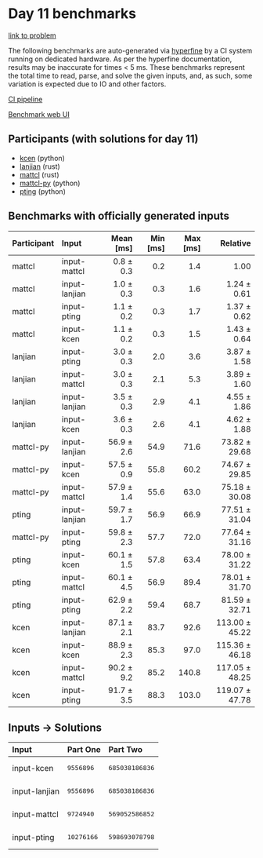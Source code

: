 # Day 11 benchmarks

[link to problem](https://adventofcode.com/2023/day/11)

The following benchmarks are auto-generated via
[hyperfine](https://github.com/sharkdp/hyperfine) by a CI system running on
dedicated hardware. As per the hyperfine documentation, results may be
inaccurate for times < 5 ms. These benchmarks represent the total time to read,
parse, and solve the given inputs, and, as such, some variation is expected due
to IO and other factors.

[CI pipeline](http://ci.papercode.net:8080/teams/main/pipelines/aoc2023)

[Benchmark web UI](https://aoc.ancalagon.black)


## Participants (with solutions for day 11)

- [kcen](https://github.com/kcen/aoc2023) (python)
- [lanjian](https://github.com/lanjian/aoc-2023) (rust)
- [mattcl](https://github.com/mattcl/aoc2023) (rust)
- [mattcl-py](https://github.com/mattcl/aoc2023-py) (python)
- [pting](https://github.com/pting/aoc2023) (python)


## Benchmarks with officially generated inputs

| Participant | Input | Mean [ms] | Min [ms] | Max [ms] | Relative |
|:---|:---|---:|---:|---:|---:|
| mattcl | input-mattcl | 0.8 ± 0.3 | 0.2 | 1.4 | 1.00 |
| mattcl | input-lanjian | 1.0 ± 0.3 | 0.3 | 1.6 | 1.24 ± 0.61 |
| mattcl | input-pting | 1.1 ± 0.2 | 0.3 | 1.7 | 1.37 ± 0.62 |
| mattcl | input-kcen | 1.1 ± 0.2 | 0.3 | 1.5 | 1.43 ± 0.64 |
| lanjian | input-pting | 3.0 ± 0.3 | 2.0 | 3.6 | 3.87 ± 1.58 |
| lanjian | input-mattcl | 3.0 ± 0.3 | 2.1 | 5.3 | 3.89 ± 1.60 |
| lanjian | input-lanjian | 3.5 ± 0.3 | 2.9 | 4.1 | 4.55 ± 1.86 |
| lanjian | input-kcen | 3.6 ± 0.3 | 2.6 | 4.1 | 4.62 ± 1.88 |
| mattcl-py | input-lanjian | 56.9 ± 2.6 | 54.9 | 71.6 | 73.82 ± 29.68 |
| mattcl-py | input-kcen | 57.5 ± 0.9 | 55.8 | 60.2 | 74.67 ± 29.85 |
| mattcl-py | input-mattcl | 57.9 ± 1.4 | 55.6 | 63.0 | 75.18 ± 30.08 |
| pting | input-lanjian | 59.7 ± 1.7 | 56.9 | 66.9 | 77.51 ± 31.04 |
| mattcl-py | input-pting | 59.8 ± 2.3 | 57.7 | 72.0 | 77.64 ± 31.16 |
| pting | input-kcen | 60.1 ± 1.5 | 57.8 | 63.4 | 78.00 ± 31.22 |
| pting | input-mattcl | 60.1 ± 4.5 | 56.9 | 89.4 | 78.01 ± 31.70 |
| pting | input-pting | 62.9 ± 2.2 | 59.4 | 68.7 | 81.59 ± 32.71 |
| kcen | input-lanjian | 87.1 ± 2.1 | 83.7 | 92.6 | 113.00 ± 45.22 |
| kcen | input-kcen | 88.9 ± 2.3 | 85.3 | 97.0 | 115.36 ± 46.18 |
| kcen | input-mattcl | 90.2 ± 9.2 | 85.2 | 140.8 | 117.05 ± 48.25 |
| kcen | input-pting | 91.7 ± 3.5 | 88.3 | 103.0 | 119.07 ± 47.78 |


## Inputs -> Solutions

| Input | Part One | Part Two |
|:---|:---|:---|
|input-kcen|<pre>9556896</pre>|<pre>685038186836</pre>|
|input-lanjian|<pre>9556896</pre>|<pre>685038186836</pre>|
|input-mattcl|<pre>9724940</pre>|<pre>569052586852</pre>|
|input-pting|<pre>10276166</pre>|<pre>598693078798</pre>|